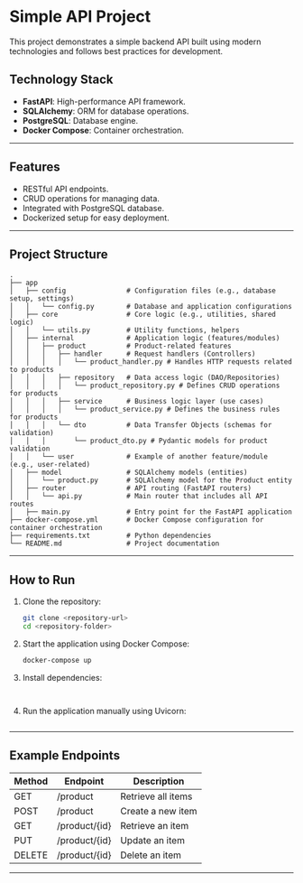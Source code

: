 # Simple API Project

This project demonstrates a simple backend API built using modern technologies and follows best practices for development.

## Technology Stack

- **FastAPI**: High-performance API framework.
- **SQLAlchemy**: ORM for database operations.
- **PostgreSQL**: Database engine.
- **Docker Compose**: Container orchestration.

---

## Features

- RESTful API endpoints.
- CRUD operations for managing data.
- Integrated with PostgreSQL database.
- Dockerized setup for easy deployment.

---

## Project Structure

```
.
├── app
│   ├── config               # Configuration files (e.g., database setup, settings)
│   │   └── config.py        # Database and application configurations
│   ├── core                 # Core logic (e.g., utilities, shared logic)
│   │   └── utils.py         # Utility functions, helpers
│   ├── internal             # Application logic (features/modules)
│   │   ├── product          # Product-related features
│   │   │   ├── handler      # Request handlers (Controllers)
│   │   │   │   └── product_handler.py # Handles HTTP requests related to products
│   │   │   ├── repository   # Data access logic (DAO/Repositories)
│   │   │   │   └── product_repository.py # Defines CRUD operations for products
│   │   │   ├── service      # Business logic layer (use cases)
│   │   │   │   └── product_service.py # Defines the business rules for products
│   │   │   └── dto          # Data Transfer Objects (schemas for validation)
│   │   │       └── product_dto.py # Pydantic models for product validation
│   │   └── user             # Example of another feature/module (e.g., user-related)
│   ├── model                # SQLAlchemy models (entities)
│   │   └── product.py       # SQLAlchemy model for the Product entity
│   ├── router               # API routing (FastAPI routers)
│   │   └── api.py           # Main router that includes all API routes
│   ├── main.py              # Entry point for the FastAPI application
├── docker-compose.yml       # Docker Compose configuration for container orchestration
├── requirements.txt         # Python dependencies
└── README.md                # Project documentation
```

---

## How to Run

1. Clone the repository:
   ```bash
   git clone <repository-url>
   cd <repository-folder>
   ```

2. Start the application using Docker Compose:
   ```bash
   docker-compose up 
   ```

3. Install dependencies:
   ```pip install -r requirements.txt)
   

4. Run the application manually using Uvicorn:
   ```uvicorn app.main:app --host localhost --port 8001

---

## Example Endpoints

| Method | Endpoint       | Description          |
|--------|----------------|----------------------|
| GET    | /product       | Retrieve all items  |
| POST   | /product       | Create a new item   |
| GET    | /product/{id}  | Retrieve an item    |
| PUT    | /product/{id}  | Update an item      |
| DELETE | /product/{id}  | Delete an item      |

---
